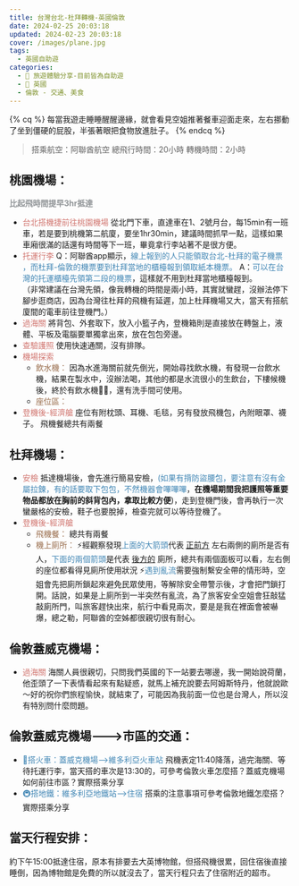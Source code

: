 ```yaml
---
title: 台灣台北-杜拜轉機-英國倫敦
date: 2024-02-25 20:03:18
updated: 2024-02-23 20:03:18
cover: /images/plane.jpg
tags:
  - 英國自助遊
categories: 
  - 🌴 旅遊體驗分享-目前皆為自助遊
  - 🥥 英國 
  - 倫敦 - 交通、美食
---
```

{% cq %} 每當我遊走睡睡醒醒邊緣，就會看見空姐推著餐車迎面走來，左右挪動了坐到僵硬的屁股，半張著眼把食物放進肚子。 {% endcq %}

>搭乘航空：阿聯酋航空
>總飛行時間：20小時
>轉機時間：2小時
<!-- more -->

## 桃園機場：
**<font color=#909497>比起飛時間提早3hr抵達</font>**
+ <font color=#D1756F>台北搭機捷前往桃園機場</font> 
從北門下車，直達車在1、2號月台，每15min有一班車，若是要到桃機第二航廈，要坐1hr30min，建議時間抓早一點，這樣如果車廂很滿的話還有時間等下一班，畢竟拿行李站著不是很方便。
+ <font color=#D1756F>托運行李</font> 
Q：阿聯酋app顯示，<font color=#4287B5>線上報到的人只能領取台北-杜拜的電子機票 ，而杜拜-倫敦的機票要到杜拜當地的櫃檯報到領取紙本機票。</font>
A：<font color=#4287B5>可以在台灣的托運櫃檯先領第二段的機票</font>，這樣就不用到杜拜當地櫃檯報到。<br>（非常建議在台灣先領，像我轉機的時間是兩小時，其實就蠻趕，沒辦法停下腳步逛商店，因為台灣往杜拜的飛機有延遲，加上杜拜機場又大，當天有搭航廈間的電車前往登機門。）
+ <font color=#D1756F>過海關</font>
將背包、外套取下，放入小籃子內，登機箱則是直接放在轉盤上，液體、平板及電腦要單獨拿出來，放在包包旁邊。
+ <font color=#D1756F>查驗護照</font>
使用快速通關，沒有排隊。
+ <font color=#D1756F>機場探索</font> 
  + <font color=#996D4C>飲水機：</font>
因為水進海關前就先倒光，開始尋找飲水機，有發現一台飲水機，結果在製水中，沒辦法喝，其他的都是水流很小的生飲台，下樓候機後，終於有飲水機👍🏻，還有洗手間可使用。
  + <font color=#996D4C>座位區：</font>
+ <font color=#D1756F>登機後-經濟艙</font>
座位有附枕頭、耳機、毛毯，另有發放飛機包，內附眼罩、襪子。
飛機餐總共有兩餐

## 杜拜機場：
+ <font color=#D1756F>安檢</font>
抵達機場後，會先進行簡易安檢，<font color=#4287B5>(如果有揹防盜腰包，要注意有沒有金屬拉鍊，有的話要取下包包，不然機器會嗶嗶嗶</font>，**在機場期間我把護照等重要物品都放在胸前的斜背包內，拿取比較方便**)，走到登機門後，會再執行一次蠻嚴格的安檢，鞋子也要脫掉，檢查完就可以等待登機了。
+ <font color=#D1756F>登機後-經濟艙</font>
  +	<font color=#996D4C>飛機餐：</font>
    總共有兩餐
  +	<font color=#996D4C>機上廁所：</font>
    ⚡️經觀察發現<font color=#4287B5>上面的大箭頭</font>代表<font> <u>正前方</u> </font> 左右兩側的廁所是否有人，<font color=#4287B5>下面的兩個箭頭</font>是代表<font> <u>後方的</u> </font> 廁所，總共有兩個面板可以看，左右側的座位都看得見廁所使用狀況
    ⚡️<font color=#4287B5>遇到亂流</font>需要強制繫安全帶的情形時，空姐會先把廁所鎖起來避免民眾使用，等解除安全帶警示後，才會把門鎖打開。話說，如果是上廁所到一半突然有亂流，為了旅客安全空姐會狂敲猛敲廁所門，叫旅客趕快出來，航行中看見兩次，要是是我在裡面會被嚇爆，總之勒，阿聯酋的空姊都很親切很有耐心。
## 倫敦蓋威克機場：
+ <font color=#D1756F>過海關</font>
海關人員很親切，只問我們英國的下一站要去哪邊，我一開始說荷蘭，他歪頭了一下表情看起來有點疑惑，就馬上補充說要去阿姆斯特丹，他就說歐～好的祝你們旅程愉快，就結束了，可能因為我前面一位也是台灣人，所以沒有特別問什麼問題。

## 倫敦蓋威克機場--->市區的交通：
+ <font color=#4287B5>🚄搭火車：蓋威克機場-->維多利亞火車站</font>
飛機表定11:40降落，過完海關、等待托運行李，當天搭的車次是13:30的，可參考倫敦火車怎麼搭？蓋威克機場如何前往市區？實際搭乘分享
+ <font color=#4287B5>🚇搭地鐵：維多利亞地鐵站-->住宿</font>
搭乘的注意事項可參考倫敦地鐵怎麼搭？實際搭乘分享

## 當天行程安排：
約下午15:00抵達住宿，原本有排要去大英博物館，但搭飛機很累，回住宿後直接睡倒，因為博物館是免費的所以就沒去了，當天行程只去了住宿附近的超市。
